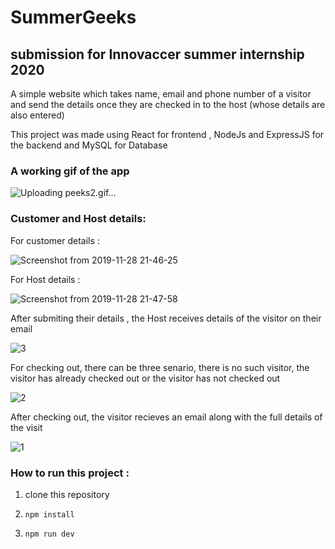 # SummerGeeks

##  submission for Innovaccer summer internship 2020

A simple website which takes name, email and phone number of a visitor and send the details once they are checked in to the host (whose details are also entered)

This project was made using React for frontend , NodeJs and ExpressJS for the backend and MySQL for Database

### A working gif of the app

![Uploading peeks2.gif…]()

### Customer and Host details:

For customer details :

![Screenshot from 2019-11-28 21-46-25](https://user-images.githubusercontent.com/39849261/69821074-a2f24680-1228-11ea-9e29-6af24e780428.png)

For Host details :

![Screenshot from 2019-11-28 21-47-58](https://user-images.githubusercontent.com/39849261/69821210-fcf30c00-1228-11ea-9c31-72b9b9991803.png)

After submiting their details , the Host receives details of the visitor on their email

![3](https://user-images.githubusercontent.com/39849261/69821695-658eb880-122a-11ea-913d-c919acf020af.png)

For checking out, there can be three senario, there is no such visitor, the visitor has already checked out or the visitor has not checked out

![2](https://user-images.githubusercontent.com/39849261/69821566-16488800-122a-11ea-84dc-c62321ba579a.png)

After checking out, the visitor recieves an email along with the full details of the visit

![1](https://user-images.githubusercontent.com/39849261/69821429-9c180380-1229-11ea-9ec9-9d77ad3daf91.png)

### How to run this project :

1) clone this repository

2) `npm install`

3) `npm run dev`
